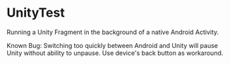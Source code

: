 # UnityTest
Running a Unity Fragment in the background of a native Android Activity.

Known Bug: Switching too quickly between Android and Unity will pause Unity without ability to unpause. Use device's back button as workaround.
